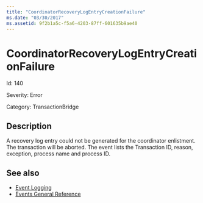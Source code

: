 ```yaml
---
title: "CoordinatorRecoveryLogEntryCreationFailure"
ms.date: "03/30/2017"
ms.assetid: 9f2b1a5c-f5a6-4203-87ff-601635b9ae40
---
```

# CoordinatorRecoveryLogEntryCreationFailure
Id: 140  
  
 Severity: Error  
  
 Category: TransactionBridge  
  
## Description  
 A recovery log entry could not be generated for the coordinator enlistment. The transaction will be aborted. The event lists the Transaction ID, reason, exception, process name and process ID.  
  
## See also

- [Event Logging](../../../../../docs/framework/wcf/diagnostics/event-logging/index.md)
- [Events General Reference](../../../../../docs/framework/wcf/diagnostics/event-logging/events-general-reference.md)
